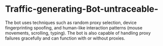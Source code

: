 # Traffic-generating-Bot-untraceable-
The bot uses techniques such as random proxy selection, device fingerprinting spoofing, and human-like interaction patterns (mouse movements, scrolling, typing). The bot is also capable of handling proxy failures gracefully and can function with or without proxies.
